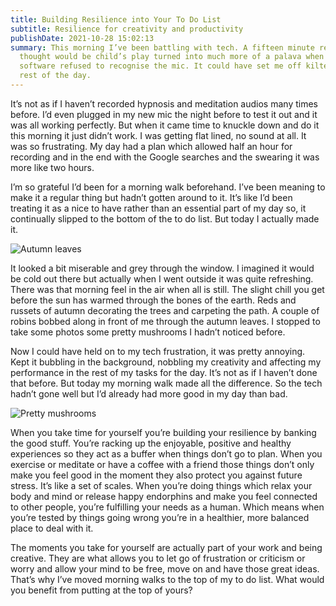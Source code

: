 ```yaml
---
title: Building Resilience into Your To Do List
subtitle: Resilience for creativity and productivity
publishDate: 2021-10-28 15:02:13
summary: This morning I’ve been battling with tech. A fifteen minute recording I
  thought would be child’s play turned into much more of a palava when the
  software refused to recognise the mic. It could have set me off kilter for the
  rest of the day.
---
```

It’s not as if I haven’t recorded hypnosis and meditation audios many times before. I’d even plugged in my new mic the night before to test it out and it was all working perfectly. But when it came time to knuckle down and do it this morning it just didn’t work. I was getting flat lined, no sound at all. It was so frustrating. My day had a plan which allowed half an hour for recording and in the end with the Google searches and the swearing it was more like two hours.



I’m so grateful I’d been for a morning walk beforehand. I’ve been meaning to make it a regular thing but hadn’t gotten around to it. It’s like I’d been treating it as a nice to have rather than an essential part of my day so, it continually slipped to the bottom of the to do list. But today I actually made it.

![Autumn leaves](/uploads/img_20211018_091448.jpg "Autumn carpet of leaves")

It looked a bit miserable and grey through the window. I imagined it would be cold out there but actually when I went outside it was quite refreshing. There was that morning feel in the air when all is still. The slight chill you get before the sun has warmed through the bones of the earth. Reds and russets of autumn decorating the trees and carpeting the path. A couple of robins bobbed along in front of me through the autumn leaves. I stopped to take some photos some pretty mushrooms I hadn’t noticed before.



Now I could have held on to my tech frustration, it was pretty annoying. Kept it bubbling in the background, nobbling my creativity and affecting my performance in the rest of my tasks for the day. It’s not as if I haven’t done that before. But today my morning walk made all the difference. So the tech hadn’t gone well but I’d already had more good in my day than bad.

![Pretty mushrooms](/uploads/img_20211018_092430.jpg "Mushrooms")

When you take time for yourself you’re building your resilience by banking the good stuff. You’re racking up the enjoyable, positive and healthy experiences so they act as a buffer when things don’t go to plan. When you exercise or meditate or have a coffee with a friend those things don’t only make you feel good in the moment they also protect you against future stress. It’s like a set of scales. When you’re doing things which relax your body and mind or release happy endorphins and make you feel connected to other people, you’re fulfilling your needs as a human. Which means when you’re tested by things going wrong you’re in a healthier, more balanced place to deal with it.



The moments you take for yourself are actually part of your work and being creative. They are what allows you to let go of frustration or criticism or worry and allow your mind to be free, move on and have those great ideas. That’s why I’ve moved morning walks to the top of my to do list. What would you benefit from putting at the top of yours?